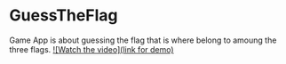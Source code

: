 # GuessTheFlag
Game App is about guessing the flag that is where belong to amoung the three flags. 
[![Watch the video](link for demo)](https://twitter.com/i/status/1197082530622648320)
